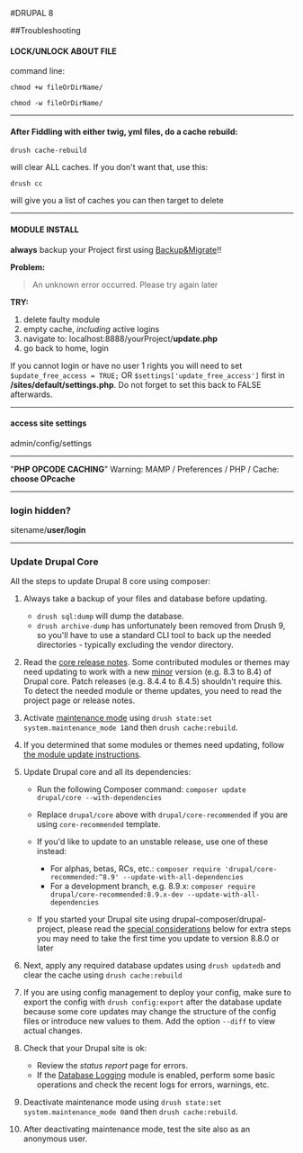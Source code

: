 #DRUPAL 8 

##Troubleshooting



#### LOCK/UNLOCK ABOUT FILE
command line:

 ```chmod +w fileOrDirName/```

 ```chmod -w fileOrDirName/```

-------



#### After Fiddling with either twig, yml files, do a cache rebuild:

```dash
drush cache-rebuild
```
will clear ALL caches. If you don't want that, use this:

```dash
drush cc 
```
will give you a list of caches you can then target to delete

------



#### MODULE INSTALL 

**always** backup your Project first using [Backup&Migrate](https://www.drupal.org/project/backup_migrate)!!

**Problem:**

> An unknown error occurred. Please try again later

**TRY:**

1. delete faulty module
1. empty cache, _including_ active logins 
1. navigate to: localhost:8888/yourProject/**update.php**
1. go back to home, login

If you cannot login or have no user 1 rights you will need to set ```$update_free_access = TRUE;``` OR ```$settings['update_free_access']``` first in **/sites/default/settings.php**. Do not forget to set this back to FALSE afterwards.



------

#### access site settings

admin/config/settings

-------

"**PHP OPCODE CACHING**" Warning:
MAMP / Preferences / PHP / Cache: **choose OPcache** 

-------

### login hidden?

sitename/**user/login**

_____________

###  Update Drupal Core

All the steps to update Drupal 8 core using composer:

1. Always take a backup of your files and database before updating.
   - `drush sql:dump` will dump the database.
   - `drush archive-dump` has unfortunately been removed from Drush 9, so you'll have to use a standard CLI tool to back up the needed directories - typically excluding the vendor directory.

2. Read the [core release notes](https://www.drupal.org/project/drupal/releases). Some contributed modules or themes may need updating to work with a new [minor](https://www.drupal.org/core/release-cycle-overview) version (e.g. 8.3 to 8.4) of Drupal core. Patch releases (e.g. 8.4.4 to 8.4.5) shouldn't require this. To detect the needed module or theme updates, you need to read the project page or release notes.

3. Activate [maintenance mode](https://www.drupal.org/node/2827362/) using `drush state:set system.maintenance_mode 1`and then `drush cache:rebuild`.

4. If you determined that some modules or themes need updating, follow [the module update instructions](https://www.drupal.org/docs/8/update/update-modules).

5. Update Drupal core and all its dependencies:

   - Run the following Composer command:
     `composer update drupal/core --with-dependencies`

   - Replace `drupal/core` above with `drupal/core-recommended` if you are using `core-recommended` template.

   - If you'd like to update to an unstable release, use one of these instead:

     - For alphas, betas, RCs, etc.: `composer require 'drupal/core-recommended:^8.9' --update-with-all-dependencies`
     - For a development branch, e.g. 8.9.x: `composer require drupal/core-recommended:8.9.x-dev --update-with-all-dependencies`

   - If you started your Drupal site using drupal-composer/drupal-project, please read the [special considerations](https://www.drupal.org/docs/8/update/update-core-via-composer#s-special-considerations-for-upgrading-to-drupal-880-and-later) below for extra steps you may need to take the first time you update to version 8.8.0 or later

6. Next, apply any required database updates using `drush updatedb` and clear the cache using `drush cache:rebuild`

7. If you are using config management to deploy your config, make sure to export the config with `drush config:export` after the database update because some core updates may change the structure of the config files or introduce new values to them. Add the option `--diff` to view actual changes.

8. Check that your Drupal site is ok:

   - Review the *status report* page for errors.
   - If the [Database Logging](https://www.drupal.org/docs/8/core/modules/dblog) module is enabled, perform some basic operations and check the recent logs for errors, warnings, etc.

9. Deactivate maintenance mode using `drush state:set system.maintenance_mode 0`and then `drush cache:rebuild`.

10. After deactivating maintenance mode, test the site also as an anonymous user.

